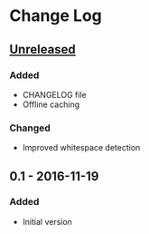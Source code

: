 # Change Log

## [Unreleased]
### Added
- CHANGELOG file
- Offline caching

### Changed
- Improved whitespace detection

## 0.1 - 2016-11-19
### Added
- Initial version

[Unreleased]: https://github.com/GustavoFernandes/order-splitter/compare/v0.1...HEAD
